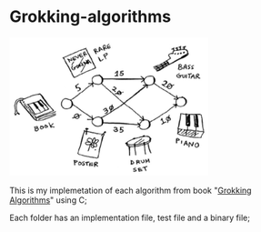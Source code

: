 # Grokking-algorithms

<img src="image.png" width="350" title="hover text">

This is my implemetation of each algorithm from book "[Grokking Algorithms](https://www.amazon.com/Grokking-Algorithms-illustrated-programmers-curious/dp/1617292230)" using C;

Each folder has an implementation file, test file and a binary file;
